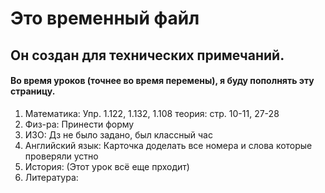 # Это временный файл

## Он создан для технических примечаний.

#### Во время уроков (точнее во время перемены), я буду пополнять эту страницу.

1. Математика: Упр. 1.122, 1.132, 1.108 теория: стр. 10-11, 27-28
2. Физ-ра: Принести форму
3. ИЗО: Дз не было задано, был классный час
4. Английский язык: Карточка доделать все номера и слова которые проверяли устно
5. История: (Этот урок всё еще прходит)
6. Литература:
